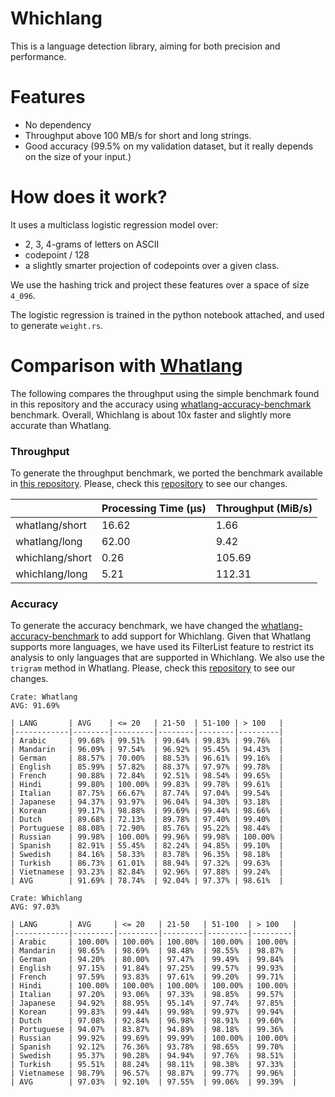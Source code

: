 # Whichlang

This is a language detection library, aiming for both precision and performance.

# Features

- No dependency
- Throughput above 100 MB/s for short and long strings.
- Good accuracy (99.5% on my validation dataset, but it really depends on the size of your input.)

# How does it work?

It uses a multiclass logistic regression model over:
- 2, 3, 4-grams of letters on ASCII
- codepoint / 128
- a slightly smarter projection of codepoints over a given class.

We use the hashing trick and project these features over a space of size `4_096`.

The logistic regression is trained in the python notebook attached,
and used to generate `weight.rs`.

# Comparison with [Whatlang](https://github.com/greyblake/whatlang-rs)

The following compares the throughput using the simple benchmark found in this repository and the accuracy using [whatlang-accuracy-benchmark](https://github.com/evanxg852000/whatlang-accuracy-benchmark) benchmark. Overall, Whichlang is about 10x faster and slightly more accurate than Whatlang.

### Throughput

To generate the throughput benchmark, we ported the benchmark available in [this repository](https://github.com/quickwit-oss/whichlang/blob/main/benches/bench.rs). Please, check this [repository](https://github.com/evanxg852000/whatlang-accuracy-benchmark) to see our changes.

|                           | Processing Time (µs) | Throughput (MiB/s) |
| ------------------------- | -------------------- | ------------------ | 
| whatlang/short            | 16.62                | 1.66               | 
| whatlang/long             | 62.00                | 9.42               | 
| whichlang/short           | 0.26                 | 105.69             | 
| whichlang/long            | 5.21                 | 112.31             | 

### Accuracy


To generate the accuracy benchmark, we have changed the [whatlang-accuracy-benchmark](https://github.com/whatlang/whatlang-accuracy-benchmark) to add support for Whichlang. Given that Whatlang supports more languages, we have used its FilterList feature to restrict its analysis to only languages that are supported in Whichlang. We also use the `trigram` method in Whatlang.  Please, check this [repository](https://github.com/evanxg852000/whatlang-accuracy-benchmark) to see our changes.

```
Crate: Whatlang
AVG: 91.69%

| LANG       | AVG    | <= 20   | 21-50  | 51-100 | > 100   |
|------------|--------|---------|--------|--------|---------|
| Arabic     | 99.68% | 99.51%  | 99.64% | 99.83% | 99.76%  |
| Mandarin   | 96.09% | 97.54%  | 96.92% | 95.45% | 94.43%  |
| German     | 88.57% | 70.00%  | 88.53% | 96.61% | 99.16%  |
| English    | 85.99% | 57.82%  | 88.37% | 97.97% | 99.78%  |
| French     | 90.88% | 72.84%  | 92.51% | 98.54% | 99.65%  |
| Hindi      | 99.80% | 100.00% | 99.83% | 99.78% | 99.61%  |
| Italian    | 87.75% | 66.67%  | 87.74% | 97.04% | 99.54%  |
| Japanese   | 94.37% | 93.97%  | 96.04% | 94.30% | 93.18%  |
| Korean     | 99.17% | 98.88%  | 99.69% | 99.44% | 98.66%  |
| Dutch      | 89.68% | 72.13%  | 89.78% | 97.40% | 99.40%  |
| Portuguese | 88.08% | 72.90%  | 85.76% | 95.22% | 98.44%  |
| Russian    | 99.98% | 100.00% | 99.96% | 99.98% | 100.00% |
| Spanish    | 82.91% | 55.45%  | 82.24% | 94.85% | 99.10%  |
| Swedish    | 84.16% | 58.33%  | 83.78% | 96.35% | 98.18%  |
| Turkish    | 86.73% | 61.01%  | 88.94% | 97.32% | 99.63%  |
| Vietnamese | 93.23% | 82.84%  | 92.96% | 97.88% | 99.24%  |
| AVG        | 91.69% | 78.74%  | 92.04% | 97.37% | 98.61%  |
```

```
Crate: Whichlang
AVG: 97.03%

| LANG       | AVG     | <= 20   | 21-50   | 51-100  | > 100   |
|------------|---------|---------|---------|---------|---------|
| Arabic     | 100.00% | 100.00% | 100.00% | 100.00% | 100.00% |
| Mandarin   | 98.65%  | 98.69%  | 98.48%  | 98.55%  | 98.87%  |
| German     | 94.20%  | 80.00%  | 97.47%  | 99.49%  | 99.84%  |
| English    | 97.15%  | 91.84%  | 97.25%  | 99.57%  | 99.93%  |
| French     | 97.59%  | 93.83%  | 97.61%  | 99.20%  | 99.71%  |
| Hindi      | 100.00% | 100.00% | 100.00% | 100.00% | 100.00% |
| Italian    | 97.20%  | 93.06%  | 97.33%  | 98.85%  | 99.57%  |
| Japanese   | 94.92%  | 88.95%  | 95.14%  | 97.74%  | 97.85%  |
| Korean     | 99.83%  | 99.44%  | 99.98%  | 99.97%  | 99.94%  |
| Dutch      | 97.08%  | 92.84%  | 96.98%  | 98.91%  | 99.60%  |
| Portuguese | 94.07%  | 83.87%  | 94.89%  | 98.18%  | 99.36%  |
| Russian    | 99.92%  | 99.69%  | 99.99%  | 100.00% | 100.00% |
| Spanish    | 92.12%  | 76.36%  | 93.78%  | 98.65%  | 99.70%  |
| Swedish    | 95.37%  | 90.28%  | 94.94%  | 97.76%  | 98.51%  |
| Turkish    | 95.51%  | 88.24%  | 98.11%  | 98.38%  | 97.33%  |
| Vietnamese | 98.79%  | 96.57%  | 98.87%  | 99.77%  | 99.96%  |
| AVG        | 97.03%  | 92.10%  | 97.55%  | 99.06%  | 99.39%  |
```

